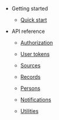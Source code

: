 - Getting started

  - [Quick start](README.md)

- API reference

  - [Authorization](authorization.md)
  - [User tokens](user-tokens.md)

  - [Sources](sources.md)
  - [Records](records.md)
  - [Persons](persons.md)
  - [Notifications](notifications.md)
  - [Utilities](utilities.md)
